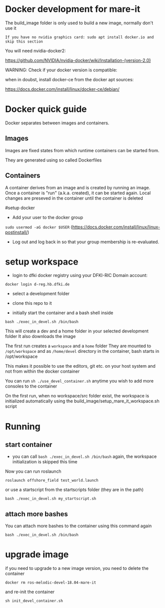 # Docker development for mare-it

The build_image folder is only used to build a new image, normally don't use it

`If you have no nvidia graphics card: sudo apt install docker.io and skip this section`

You will need nvidia-docker2: 

https://github.com/NVIDIA/nvidia-docker/wiki/Installation-(version-2.0)

WARNING: Check if your docker version is compatible:

when in doubst, install docker-ce from the docker apt sources:

https://docs.docker.com/install/linux/docker-ce/debian/



# Docker quick guide

Docker separates between images and containers.

## Images

Images are fixed states from which runtime containers can be started from.

They are generated using so called Dockerfiles

## Containers

A container derives from an image and is created by running an image.
Once a container is "run" (a.k.a. created), it can be started again.
Local changes are preseved in the container until the container is deleted

#setup docker

* Add your user to the docker group

`sudo usermod -aG docker $USER` (https://docs.docker.com/install/linux/linux-postinstall/)

* Log out and log back in so that your group membership is re-evaluated.


# setup workspace

* login to dfki docker registry using your DFKI-RIC Domain account:

```docker login d-reg.hb.dfki.de```

* select a development folder 
* clone this repo to it

* initially start the container and a bash shell inside

```bash ./exec_in_devel.sh /bin/bash```

This will create a dev and a home folder in your selected development folder
It also downloads the image

The first run creates a `workspace` and a `home` folder
They are mounted to `/opt/workspace` and as `/home/devel` directory in the container, bash starts in /opt/workspace

This makes it possible to use the editors, git etc. on your host system and not from within the docker container

You can run ```sh ./use_devel_container.sh``` anytime you wish to add more consoles to the container

On the first run, when no workspace/src folder exist, the workspace is initialized automatically using the build_image/setup_mare_it_workspace.sh script


# Running 

## start container

* you can call ```bash ./exec_in_devel.sh /bin/bash``` again, the workspace initialization is skipped this time

Now you can run roslaunch 

`roslaunch offshore_field test_world.launch`


or use a startscript from the startscripts folder (they are in the path)

```bash ./exec_in_devel.sh my_startscript.sh```


## attach more bashes 

You can attach more bashes to the container using this command again

```bash ./exec_in_devel.sh /bin/bash```

# upgrade image

if you need to upgrade to a new image version, you need to delete the container

`docker rm ros-melodic-devel-18.04-mare-it`

and re-init the container

```sh init_devel_container.sh```






